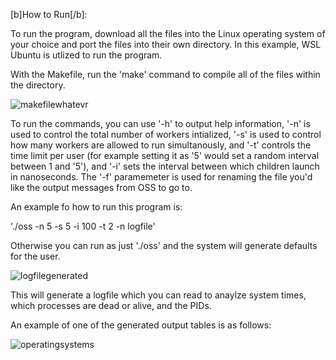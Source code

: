 [b]How to Run[/b]:

To run the program, download all the files into the Linux operating system of your choice and port the files into their own directory. In this example, WSL Ubuntu is utlized to run the program.

With the Makefile, run the 'make' command to compile all of the files within the directory.

![makefilewhatevr](https://github.com/ThomasCholak/OS_Project4/assets/63080803/1b86b49e-8aae-4874-a365-82190ddaf14a)

To run the commands, you can use '-h' to output help information, '-n' is used to control the total number of workers intialized, '-s' is used to control how many workers are allowed to run simultanously, and '-t' controls the time limit per user (for example setting it as '5' would set a random interval between 1 and '5'), and '-i' sets the interval between which children launch in nanoseconds. The '-f' paramemeter is used for renaming the file you'd like the output messages from OSS to go to.

An example fo how to run this program is:

'./oss -n 5 -s 5 -i 100 -t 2 -n logfile'

Otherwise you can run as just './oss' and the system will generate defaults for the user.

![logfilegenerated](https://github.com/ThomasCholak/OS_Project4/assets/63080803/4fbdc648-6530-4373-89fa-dbd0973522de)

This will generate a logfile which you can read to anaylze system times, which processes are dead or alive, and the PIDs.

An example of one of the generated output tables is as follows:

![operatingsystems](https://github.com/ThomasCholak/OS_Project4/assets/63080803/d65e9117-1407-4a9f-8962-fd702606be13)

